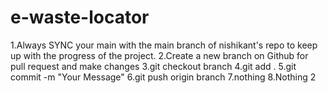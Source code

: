 # e-waste-locator

1.Always SYNC your main with the main branch of nishikant's repo to keep up with the progress of the project.
2.Create a new branch on Github for pull request and make changes
3.git checkout branch
4.git add .
5.git commit -m "Your Message"
6.git push origin branch
7.nothing
8.Nothing 2